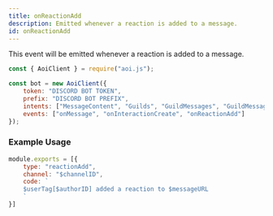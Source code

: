 ```yaml
---
title: onReactionAdd
description: Emitted whenever a reaction is added to a message.
id: onReactionAdd
---
```


This event will be emitted whenever a reaction is added to a message.

```javascript
const { AoiClient } = require("aoi.js");

const bot = new AoiClient({
    token: "DISCORD BOT TOKEN",
    prefix: "DISCORD BOT PREFIX",
    intents: ["MessageContent", "Guilds", "GuildMessages", "GuildMessageReactions"],
    events: ["onMessage", "onInteractionCreate", "onReactionAdd"]
});
```

### Example Usage

```javascript
module.exports = [{
    type: "reactionAdd",
    channel: "$channelID",
    code: `
    $userTag[$authorID] added a reaction to $messageURL
    `
}]
```